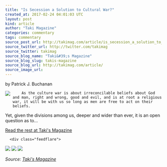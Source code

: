 ```yaml
---
title: "Is Secession a Solution to Cultural War?"
created_at: 2017-02-24 04:01:03 UTC
layout: post
kind: article
author: "Taki Magazine"
categories: commentary
tags: commentary
source_post_url: http://takimag.com/article/is_secession_a_solution_to_cultural_war_patrick_buchanan
source_twitter_url: http://twitter.com/takimag
source_twitter: takimag
source_blog_name: "Taki&#39;s Magazine"
source_blog_slug: takis-magazine
source_blog_url: http://takimag.com/article/
source_image_url: 
---
```

by Patrick J. Buchanan<br />
	  

<img src="http://takimag.com/images/uploads/bigstock--172435496.jpg" style="float:left;margin-right:8px;"/>
	






	
		As the culture war is about irreconcilable beliefs about God and man, right and wrong, good and evil, and is at root a religious war, it will be with us so long as men are free to act on their beliefs.

Yet, given the divisions among us, deeper and wider than ever, it is an open question as to...
	<p><a href="http://takimag.com/article/is_secession_a_solution_to_cultural_war_patrick_buchanan">Read the rest at Taki's Magazine</a></p>
						
	  
	  
	  
	  <div class="feedflare">
<a href="http://feeds.feedburner.com/~ff/takimag?a=QY_Bot83rEo:ZicLtv3E2rs:yIl2AUoC8zA"><img src="http://feeds.feedburner.com/~ff/takimag?d=yIl2AUoC8zA" border="0"></img></a> <a href="http://feeds.feedburner.com/~ff/takimag?a=QY_Bot83rEo:ZicLtv3E2rs:qj6IDK7rITs"><img src="http://feeds.feedburner.com/~ff/takimag?d=qj6IDK7rITs" border="0"></img></a> <a href="http://feeds.feedburner.com/~ff/takimag?a=QY_Bot83rEo:ZicLtv3E2rs:gIN9vFwOqvQ"><img src="http://feeds.feedburner.com/~ff/takimag?i=QY_Bot83rEo:ZicLtv3E2rs:gIN9vFwOqvQ" border="0"></img></a>
</div><img src="http://feeds.feedburner.com/~r/takimag/~4/QY_Bot83rEo" height="1" width="1" alt=""/><div class="">
    <i>Source: <a href="http://takimag.com/article/">Taki&#39;s Magazine</a></i>
</div>
